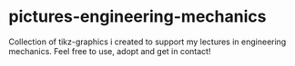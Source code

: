 # pictures-engineering-mechanics
Collection of tikz-graphics i created to support my lectures in engineering mechanics. Feel free to use, adopt and get in contact!
